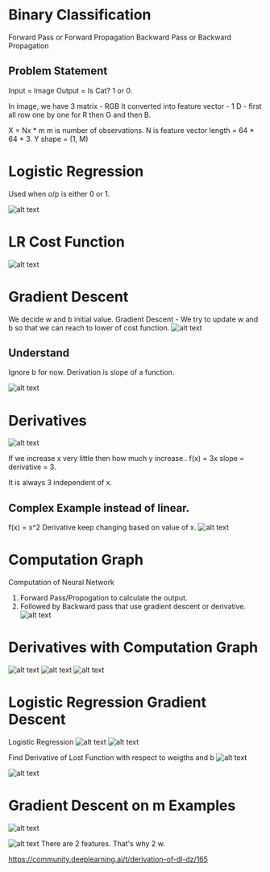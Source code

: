 # Binary Classification
Forward Pass or Forward Propagation
Backward Pass or Backward Propagation

## Problem Statement
Input = Image
Output = Is Cat? 1 or 0.

In image, we have 3 matrix - RGB
It converted into feature vector - 1 D - first all row one by one for R then G and then B.

X = Nx * m 
m is number of observations. N is feature vector length = 64 * 64 * 3.
Y shape = (1, M) 

# Logistic Regression
Used when o/p is either 0 or 1.

![alt text](image-3.png)

# LR Cost Function
![alt text](image-4.png)

# Gradient Descent
We decide w and b initial value. 
Gradient Descent - We try to update w and b so that we can reach to lower of cost function.
![alt text](image-5.png)

## Understand
Ignore b for now.
Derivation is slope of a function.

![alt text](image-6.png)

# Derivatives
![alt text](image-7.png)

If we increase x very little then how much y increase.. f(x) = 3x
slope = derivative = 3. 

It is always 3 independent of x.

## Complex Example instead of linear.
f(x) = x^2
Derivative keep changing based on value of x.
![alt text](image-8.png)


# Computation Graph
Computation of Neural Network
1. Forward Pass/Propogation to calculate the output.
2. Followed by Backward pass that use gradient descent or derivative.
![alt text](image-9.png)

# Derivatives with Computation Graph
![alt text](image-10.png)
![alt text](image-11.png)
![alt text](image-12.png)

# Logistic Regression Gradient Descent
Logistic Regression
![alt text](image-13.png)
![alt text](image-14.png)

Find Derivative of Lost Function with respect to weigths and b
![alt text](image-15.png)

![alt text](image-16.png)

# Gradient Descent on m Examples
![alt text](image-18.png)


![alt text](image-19.png)
There are 2 features. That's why 2 w.


https://community.deeplearning.ai/t/derivation-of-dl-dz/165